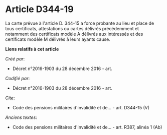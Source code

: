 # Article D344-19

La carte prévue à l'article D. 344-15 a force probante au lieu et place de tous certificats, attestations ou cartes délivrés
précédemment et notamment des certificats modèle A délivrés aux intéressés et des certificats modèle M délivrés à leurs
ayants cause.

**Liens relatifs à cet article**

_Créé par_:

  - Décret n°2016-1903 du 28 décembre 2016 - art.

_Codifié par_:

  - Décret n°2016-1903 du 28 décembre 2016 - art.

_Cite_:

  - Code des pensions militaires d'invalidité et de... - art. D344-15 (V)

_Anciens textes_:

  - Code des pensions militaires d'invalidité et de... - art. R387, alinéa 1 (Ab)
